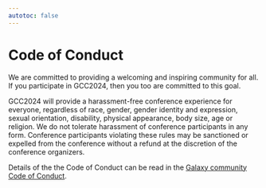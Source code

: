```yaml
---
autotoc: false
---
```


<slot name="/events/gcc2024/header" />


# Code of Conduct

<p class="lead">
We are committed to providing a welcoming and inspiring community for all.
If you participate in GCC2024, then you too are committed to this goal.
</p>

GCC2024 will provide a harassment-free conference experience for everyone,
regardless of race, gender, gender identity and expression, sexual orientation,
disability, physical appearance, body size, age or religion. We do not tolerate
harassment of conference participants in any form. Conference participants
violating these rules may be sanctioned or expelled from the conference without
a refund at the discretion of the conference organizers.

Details of the the Code of Conduct can be read in the [Galaxy community Code of
Conduct](/community/coc/).

